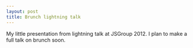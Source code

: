 ```yaml
--- 
layout: post
title: Brunch lightning talk
---
```


My little presentation from lightning talk at JSGroup 2012.
I plan to make a full talk on brunch soon.

<script src="http://speakerdeck.com/embed/4f3fad3520ec62001f00f2af.js"></script>
